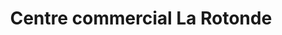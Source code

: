 ---
title: "Centre commercial La Rotonde"
url: /bethune/centre-commercial-la-rotonde/
shop: Einkaufszentrum
---